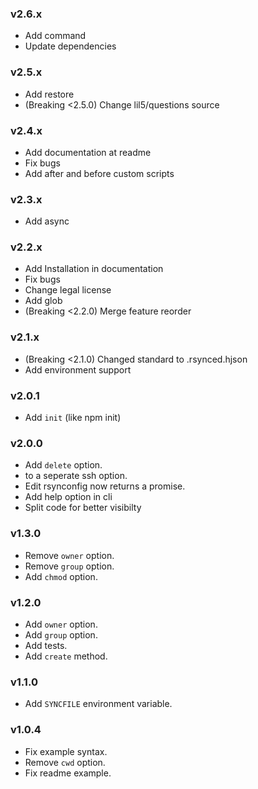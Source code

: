 ### v2.6.x

* Add command
* Update dependencies

### v2.5.x

* Add restore
* (Breaking <2.5.0) Change lil5/questions source

### v2.4.x

* Add documentation at readme
* Fix bugs
* Add after and before custom scripts

### v2.3.x

* Add async

### v2.2.x

* Add Installation in documentation
* Fix bugs
* Change legal license
* Add glob
* (Breaking <2.2.0) Merge feature reorder

### v2.1.x

* (Breaking <2.1.0) Changed standard to .rsynced.hjson
* Add environment support


### v2.0.1

* Add `init` (like npm init)

### v2.0.0

* Add `delete` option.
* to a seperate ssh option.
* Edit rsynconfig now returns a promise.
* Add help option in cli
* Split code for better visibilty

### v1.3.0

* Remove `owner` option.
* Remove `group` option.
* Add `chmod` option.

### v1.2.0

* Add `owner` option.
* Add `group` option.
* Add tests.
* Add `create` method.

### v1.1.0

* Add `SYNCFILE` environment variable.

### v1.0.4

* Fix example syntax.
* Remove `cwd` option.
* Fix readme example.
